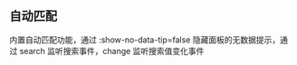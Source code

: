 ## 自动匹配

内置自动匹配功能，通过 :show-no-data-tip=false 隐藏面板的无数据提示，通过 search 监听搜索事件，change 监听搜索值变化事件

<preview path="../search-box/auto-match.vue" ></preview>

